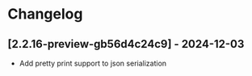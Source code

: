 # Changelog

<!-- Do not change the line immediately below this comment, the build system will replace it with the actual version and date. -->

## [2.2.16-preview-gb56d4c24c9] - 2024-12-03

- Add pretty print support to json serialization